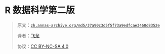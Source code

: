 # R 数据科学第二版

> 原文：[`zh.annas-archive.org/md5/37a90c3d5f5f73a9edfcae3460d8352e`](https://zh.annas-archive.org/md5/37a90c3d5f5f73a9edfcae3460d8352e)
> 
> 译者：[飞龙](https://github.com/wizardforcel)
> 
> 协议：[CC BY-NC-SA 4.0](http://creativecommons.org/licenses/by-nc-sa/4.0/)